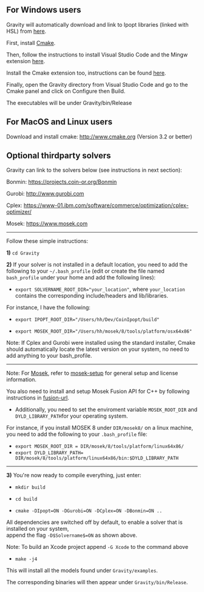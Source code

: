 For Windows users
-------
Gravity will automatically download and link to Ipopt libraries (linked with HSL) from [here](https://github.com/IDAES/idaes-ext/releases).

First, install [Cmake](http://www.cmake.org).

Then, follow the instructions to install Visual Studio Code and the Mingw extension [here](https://code.visualstudio.com/docs/cpp/config-mingw).

Install the Cmake extension too, instructions can be found [here](https://code.visualstudio.com/docs/cpp/cmake-linux).

Finally, open the Gravity directory from Visual Studio Code and go to the Cmake panel and click on Configure then Build.

The executables will be under Gravity/bin/Release

For MacOS and Linux users
-------
Download and install cmake: http://www.cmake.org (Version 3.2 or better)

Optional thirdparty solvers
-------
Gravity can link to the solvers below (see instructions in next section):

Bonmin: https://projects.coin-or.org/Bonmin

Gurobi: http://www.gurobi.com

Cplex: https://www-01.ibm.com/software/commerce/optimization/cplex-optimizer/

Mosek: https://www.mosek.com

-------

Follow these simple instructions:

**1)** `cd Gravity`

**2)** If your solver is not installed in a default location, you need to add the following to your `~/.bash_profile` (edit or create the file named `bash_profile` under your home and add the following lines):
* `export SOLVERNAME_ROOT_DIR="your_location"`, where `your_location` contains the corresponding include/headers and lib/libraries.

For instance, I have the following: 

* `export IPOPT_ROOT_DIR="/Users/hh/Dev/CoinIpopt/build"`

* `export MOSEK_ROOT_DIR="/Users/hh/mosek/8/tools/platform/osx64x86"`

Note: If Cplex and Gurobi were installed using the standard installer, Cmake should automatically locate the latest version on your system, no need to add anything to your bash_profile.


-------


Note: For [Mosek](https://www.mosek.com/downloads/details/10/), refer to [mosek-setup](https://www.google.com.au/url?sa=t&rct=j&q=&esrc=s&source=web&cd=1&cad=rja&uact=8&ved=0ahUKEwjy0sja6oLWAhXEwLwKHQR_A5YQFggoMAA&url=http%3A%2F%2Fdocs.mosek.com%2F8.1%2Finstall%2Finstallation.html&usg=AFQjCNGEiUPE05E_5_UedXe1mmpCYOimrQ) for general setup and license information. 
 

You also need to install and setup Mosek Fusion API for C++ by following instructions in [fusion-url](https://www.google.com.au/url?sa=t&rct=j&q=&esrc=s&source=web&cd=1&cad=rja&uact=8&ved=0ahUKEwjx1deH34LWAhWLw7wKHWi2An8QFggoMAA&url=http%3A%2F%2Fdocs.mosek.com%2F8.0%2Fcxxfusion%2Finstall.html&usg=AFQjCNFwhQErdOsuD8iSIcDbMo3IERbhdA
). 

* Additionally, you need to set the enviroment variable `MOSEK_ROOT_DIR` and `DYLD_LIBRARY_PATH`for your operating system. 

For instance, if you install MOSEK 8 under `DIR/mosek8/` on a linux machine, you need to add the following to your `.bash_profile` file:

* `export MOSEK_ROOT_DIR = DIR/mosek/8/tools/platform/linux64x86/`  
* `export DYLD_LIBRARY_PATH= DIR/mosek/8/tools/platform/linux64x86/bin:$DYLD_LIBRARY_PATH`


-------


**3)** You're now ready to compile everything, just enter:

* `mkdir build`

* `cd build`

* `cmake -DIpopt=ON -DGurobi=ON -DCplex=ON -DBonmin=ON ..`

All dependencies are switched off by default, to enable a solver that is installed on your system,  
append the flag `-D$Solvername$=ON` as shown above.

Note: To build an Xcode project append `-G Xcode` to the command above

* `make -j4`

This will install all the models found under `Gravity/examples`.

The corresponding binaries will then appear under `Gravity/bin/Release`.

